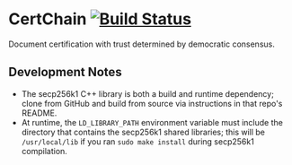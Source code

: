 # CertChain [![Build Status](https://travis-ci.org/mquinn/CertChain.svg)](https://travis-ci.org/mquinn/CertChain)
Document certification with trust determined by democratic consensus.

## Development Notes
* The secp256k1 C++ library is both a build and runtime dependency; clone from GitHub and build from source via instructions in that repo's README.
* At runtime, the `LD_LIBRARY_PATH` environment variable must include the directory that contains the secp256k1 shared libraries; this will be `/usr/local/lib` if you ran `sudo make install` during secp256k1 compilation.
